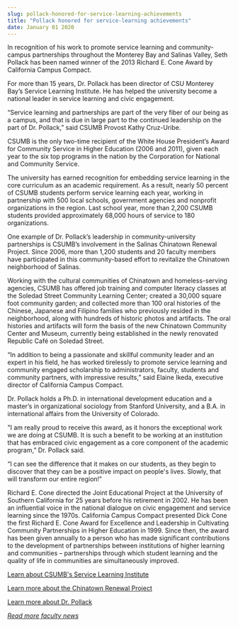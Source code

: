 ```yaml
---
slug: pollack-honored-for-service-learning-achievements
title: "Pollack honored for service-learning achievements"
date: January 01 2020
---
```


<p>In recognition of his work to promote service learning and community-campus partnerships throughout the Monterey Bay and Salinas Valley, Seth Pollack has been named winner of the 2013 Richard E. Cone Award by California Campus Compact.
</p><p>For more than 15 years, Dr. Pollack has been director of CSU Monterey Bay’s Service Learning Institute. He has helped the university become a national leader in service learning and civic engagement.
</p><p>“Service learning and partnerships are part of the very fiber of our being as a campus, and that is due in large part to the continued leadership on the part of Dr. Pollack,” said CSUMB Provost Kathy Cruz-Uribe.
</p><p>CSUMB is the only two-time recipient of the White House President’s Award for Community Service in Higher Education (2006 and 2011), given each year to the six top programs in the nation by the Corporation for National and Community Service.
</p><p>The university has earned recognition for embedding service learning in the core curriculum as an academic requirement. As a result, nearly 50 percent of CSUMB students perform service learning each year, working in partnership with 500 local schools, government agencies and nonprofit organizations in the region. Last school year, more than 2,200 CSUMB students provided approximately 68,000 hours of service to 180 organizations.
</p><p>One example of Dr. Pollack’s leadership in community-university partnerships is CSUMB’s involvement in the Salinas Chinatown Renewal Project. Since 2006, more than 1,200 students and 20 faculty members have participated in this community-based effort to revitalize the Chinatown neighborhood of Salinas.
</p><p>Working with the cultural communities of Chinatown and homeless-serving agencies, CSUMB has offered job training and computer literacy classes at the Soledad Street Community Learning Center; created a 30,000 square foot community garden; and collected more than 100 oral histories of the Chinese, Japanese and Filipino families who previously resided in the neighborhood, along with hundreds of historic photos and artifacts. The oral histories and artifacts will form the basis of the new Chinatown Community Center and Museum, currently being established in the newly renovated Republic Café on Soledad Street.
</p><p>“In addition to being a passionate and skillful community leader and an expert in his field, he has worked tirelessly to promote service learning and community engaged scholarship to administrators, faculty, students and community partners, with impressive results,” said Elaine Ikeda, executive director of California Campus Compact.
</p><p>Dr. Pollack holds a Ph.D. in international development education and a master’s in organizational sociology from Stanford University, and a B.A. in international affairs from the University of Colorado.
</p><p>"I am really proud to receive this award, as it honors the exceptional work we are doing at CSUMB. It is such a benefit to be working at an institution that has embraced civic engagement as a core component of the academic program,” Dr. Pollack said.
</p><p>“I can see the difference that it makes on our students, as they begin to discover that they can be a positive impact on people's lives. Slowly, that will transform our entire region!"
</p><p>Richard E. Cone directed the Joint Educational Project at the University of Southern California for 25 years before his retirement in 2002. He has been an influential voice in the national dialogue on civic engagement and service learning since the 1970s. California Campus Compact presented Dick Cone the first Richard E. Cone Award for Excellence and Leadership in Cultivating Community Partnerships in Higher Education in 1999. Since then, the award has been given annually to a person who has made significant contributions to the development of partnerships between institutions of higher learning and communities – partnerships through which student learning and the quality of life in communities are simultaneously improved.
</p><p><a href="http://service.csumb.edu/">Learn about CSUMB's Service Learning Institute</a>
</p><p><a href="http://service.csumb.edu/chinatown-renewal-project">Learn more about the Chinatown Renewal Project</a>
</p><p><a href="http://success.csumb.edu/seth-pollack">Learn more about Dr. Pollack</a>
</p><p><a href="http://news.csumb.edu/news/2012/nov/25/faculty-highlights"><em>Read more faculty news</em></a>  
</p>
